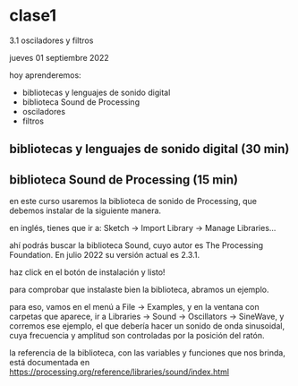 # clase1

3.1 osciladores y filtros

jueves 01 septiembre 2022

hoy aprenderemos:

- bibliotecas y lenguajes de sonido digital
- biblioteca Sound de Processing
- osciladores
- filtros

## bibliotecas y lenguajes de sonido digital (30 min)

## biblioteca Sound de Processing (15 min)

en este curso usaremos la biblioteca de sonido de Processing, que debemos instalar de la siguiente manera.

en inglés, tienes que ir a: Sketch -> Import Library -> Manage Libraries...

ahí podrás buscar la biblioteca Sound, cuyo autor es The Processing Foundation. En julio 2022 su versión actual es 2.3.1.

haz click en el botón de instalación y listo!

para comprobar que instalaste bien la biblioteca, abramos un ejemplo.

para eso, vamos en el menú a File -> Examples, y en la ventana con carpetas que aparece, ir a Libraries -> Sound -> Oscillators -> SineWave, y corremos ese ejemplo, el que debería hacer un sonido de onda sinusoidal, cuya frecuencia y amplitud son controladas por la posición del ratón.

la referencia de la biblioteca, con las variables y funciones que nos brinda, está documentada en https://processing.org/reference/libraries/sound/index.html

